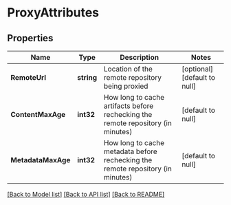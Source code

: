 # ProxyAttributes

## Properties
Name | Type | Description | Notes
------------ | ------------- | ------------- | -------------
**RemoteUrl** | **string** | Location of the remote repository being proxied | [optional] [default to null]
**ContentMaxAge** | **int32** | How long to cache artifacts before rechecking the remote repository (in minutes) | [default to null]
**MetadataMaxAge** | **int32** | How long to cache metadata before rechecking the remote repository (in minutes) | [default to null]

[[Back to Model list]](../README.md#documentation-for-models) [[Back to API list]](../README.md#documentation-for-api-endpoints) [[Back to README]](../README.md)

